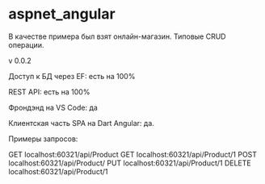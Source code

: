 # aspnet_angular

В качестве примера был взят онлайн-магазин. 
Типовые CRUD операции.

v 0.0.2

Доступ к БД через EF: есть на 100%

REST API: есть на 100%

Фрондэнд на VS Code: да

Клиентская часть SPA на Dart Angular: да. 

Примеры запросов:

GET localhost:60321/api/Product
GET localhost:60321/api/Product/1
POST localhost:60321/api/Product/
PUT localhost:60321/api/Product/1
DELETE localhost:60321/api/Product/1

